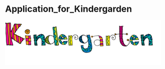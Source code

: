 #                                                         Application_for_Kindergarden

![readme](/src/main/resources/img/readme.png)
